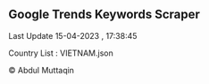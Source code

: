 

## Google Trends Keywords Scraper 
 
Last Update 15-04-2023 , 17:38:45

Country List :
VIETNAM.json



© Abdul Muttaqin 
